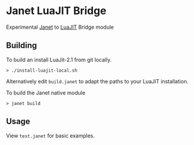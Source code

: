 # Janet LuaJIT Bridge

Experimental [Janet](https://janet-lang.org) to [LuaJIT](http://luajit.org) Bridge module

## Building 

To build an install LuaJit-2.1 from git locally.

```
> ./install-luajit-local.sh
```
Alternatively edit `build.janet` to adapt the paths to your LuaJIT installation. 



To build the Janet native module

```
> janet build
```

## Usage

View `test.janet` for basic examples.





